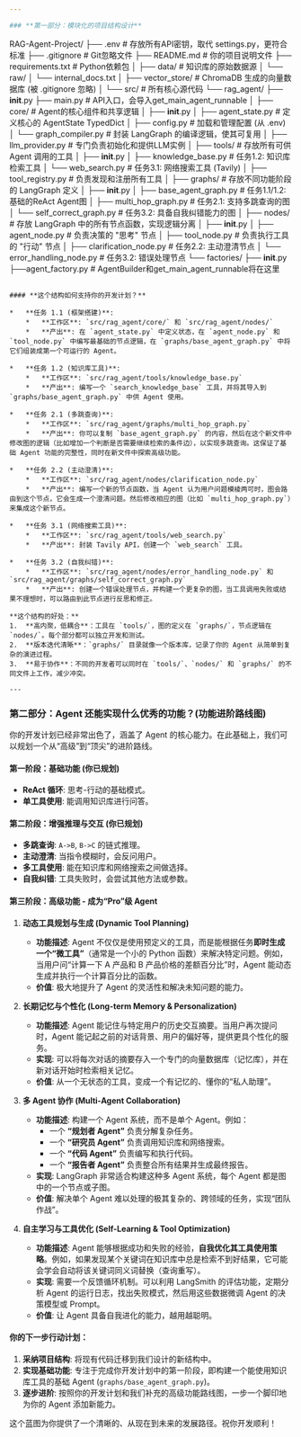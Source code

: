 ```yaml
---

### **第一部分：模块化的项目结构设计**

```
RAG-Agent-Project/
├── .env                  # 存放所有API密钥，取代 settings.py，更符合标准
├── .gitignore            # Git忽略文件
├── README.md             # 你的项目说明文件
├── requirements.txt      # Python依赖包
│
├── data/                 # 知识库的原始数据源
│   └── raw/
│       └── internal_docs.txt
│
├── vector_store/         # ChromaDB 生成的向量数据库 (被 .gitignore 忽略)
│
└── src/                  # 所有核心源代码
    └── rag_agent/
        ├── __init__.py
        ├── main.py       # API入口，会导入get_main_agent_runnable
        │
        ├── core/         # Agent的核心组件和共享逻辑
        │   ├── __init__.py
        │   ├── agent_state.py    # 定义核心的 AgentState TypedDict
        │   ├── config.py         # 加载和管理配置 (从 .env)
        │   └── graph_compiler.py # 封装 LangGraph 的编译逻辑，使其可复用
        │   ├── llm_provider.py   # 专门负责初始化和提供LLM实例
        │
        ├── tools/        # 存放所有可供 Agent 调用的工具
        │   ├── __init__.py
        │   ├── knowledge_base.py # 任务1.2: 知识库检索工具
        │   └── web_search.py     # 任务3.1: 网络搜索工具 (Tavily)
        │   ├── tool_registry.py  # 负责发现和注册所有工具
        │
        ├── graphs/       # 存放不同功能阶段的 LangGraph 定义
        │   ├── __init__.py
        │   ├── base_agent_graph.py   # 任务1.1/1.2: 基础的ReAct Agent图
        │   ├── multi_hop_graph.py    # 任务2.1: 支持多跳查询的图
        │   └── self_correct_graph.py # 任务3.2: 具备自我纠错能力的图
        │
        ├── nodes/        # 存放 LangGraph 中的所有节点函数，实现逻辑分离
        │   ├── __init__.py
        │   ├── agent_node.py       # 负责决策的 "思考" 节点
        │   ├── tool_node.py        # 负责执行工具的 "行动" 节点
        │   ├── clarification_node.py  # 任务2.2: 主动澄清节点
        │   └── error_handling_node.py # 任务3.2: 错误处理节点
        └── factories/
            ├── __init__.py
            ├──agent_factory.py  # AgentBuilder和get_main_agent_runnable将在这里


```

#### **这个结构如何支持你的开发计划？**

*   **任务 1.1 (框架搭建)**:
    *   **工作区**: `src/rag_agent/core/` 和 `src/rag_agent/nodes/`
    *   **产出**: 在 `agent_state.py` 中定义状态，在 `agent_node.py` 和 `tool_node.py` 中编写最基础的节点逻辑，在 `graphs/base_agent_graph.py` 中将它们组装成第一个可运行的 Agent。

*   **任务 1.2 (知识库工具)**:
    *   **工作区**: `src/rag_agent/tools/knowledge_base.py`
    *   **产出**: 编写一个 `search_knowledge_base` 工具，并将其导入到 `graphs/base_agent_graph.py` 中供 Agent 使用。

*   **任务 2.1 (多跳查询)**:
    *   **工作区**: `src/rag_agent/graphs/multi_hop_graph.py`
    *   **产出**: 你可以复制 `base_agent_graph.py` 的内容，然后在这个新文件中修改图的逻辑（比如增加一个判断是否需要继续检索的条件边），以实现多跳查询。这保证了基础 Agent 功能的完整性，同时在新文件中探索高级功能。

*   **任务 2.2 (主动澄清)**:
    *   **工作区**: `src/rag_agent/nodes/clarification_node.py`
    *   **产出**: 编写一个新的节点函数，当 Agent 认为用户问题模棱两可时，图会路由到这个节点，它会生成一个澄清问题。然后修改相应的图（比如 `multi_hop_graph.py`）来集成这个新节点。

*   **任务 3.1 (网络搜索工具)**:
    *   **工作区**: `src/rag_agent/tools/web_search.py`
    *   **产出**: 封装 Tavily API，创建一个 `web_search` 工具。

*   **任务 3.2 (自我纠错)**:
    *   **工作区**: `src/rag_agent/nodes/error_handling_node.py` 和 `src/rag_agent/graphs/self_correct_graph.py`
    *   **产出**: 创建一个错误处理节点，并构建一个更复杂的图，当工具调用失败或结果不理想时，可以路由到此节点进行反思和修正。

**这个结构的好处：**
1.  **高内聚，低耦合**：工具在 `tools/`，图的定义在 `graphs/`，节点逻辑在 `nodes/`。每个部分都可以独立开发和测试。
2.  **版本迭代清晰**：`graphs/` 目录就像一个版本库，记录了你的 Agent 从简单到复杂的演进过程。
3.  **易于协作**：不同的开发者可以同时在 `tools/`、`nodes/` 和 `graphs/` 的不同文件上工作，减少冲突。

---
```


### **第二部分：Agent 还能实现什么优秀的功能？(功能进阶路线图)**

你的开发计划已经非常出色了，涵盖了 Agent 的核心能力。在此基础上，我们可以规划一个从“高级”到“顶尖”的进阶路线。

#### **第一阶段：基础功能 (你已规划)**

- **ReAct 循环**: 思考-行动的基础模式。
- **单工具使用**: 能调用知识库进行问答。

#### **第二阶段：增强推理与交互 (你已规划)**

- **多跳查询**: `A->B`, `B->C` 的链式推理。
- **主动澄清**: 当指令模糊时，会反问用户。
- **多工具使用**: 能在知识库和网络搜索之间做选择。
- **自我纠错**: 工具失败时，会尝试其他方法或参数。

#### **第三阶段：高级功能 - 成为“Pro”级 Agent**

1.  **动态工具规划与生成 (Dynamic Tool Planning)**

    - **功能描述**: Agent 不仅仅是使用预定义的工具，而是能根据任务**即时生成一个“微工具”**（通常是一个小的 Python 函数）来解决特定问题。例如，当用户问“计算一下 A 产品和 B 产品价格的差额百分比”时，Agent 能动态生成并执行一个计算百分比的函数。
    - **价值**: 极大地提升了 Agent 的灵活性和解决未知问题的能力。

2.  **长期记忆与个性化 (Long-term Memory & Personalization)**

    - **功能描述**: Agent 能记住与特定用户的历史交互摘要。当用户再次提问时，Agent 能记起之前的对话背景、用户的偏好等，提供更具个性化的服务。
    - **实现**: 可以将每次对话的摘要存入一个专门的向量数据库（记忆库），并在新对话开始时检索相关记忆。
    - **价值**: 从一个无状态的工具，变成一个有记忆的、懂你的“私人助理”。

3.  **多 Agent 协作 (Multi-Agent Collaboration)**

    - **功能描述**: 构建一个 Agent 系统，而不是单个 Agent。例如：
      - 一个 **“规划者 Agent”** 负责分解复杂任务。
      - 一个 **“研究员 Agent”** 负责调用知识库和网络搜索。
      - 一个 **“代码 Agent”** 负责编写和执行代码。
      - 一个 **“报告者 Agent”** 负责整合所有结果并生成最终报告。
    - **实现**: LangGraph 非常适合构建这种多 Agent 系统，每个 Agent 都是图中的一个节点或子图。
    - **价值**: 解决单个 Agent 难以处理的极其复杂的、跨领域的任务，实现“团队作战”。

4.  **自主学习与工具优化 (Self-Learning & Tool Optimization)**
    - **功能描述**: Agent 能够根据成功和失败的经验，**自我优化其工具使用策略**。例如，如果发现某个关键词在知识库中总是检索不到好结果，它可能会学会自动将该关键词同义词替换（查询重写）。
    - **实现**: 需要一个反馈循环机制。可以利用 LangSmith 的评估功能，定期分析 Agent 的运行日志，找出失败模式，然后用这些数据微调 Agent 的决策模型或 Prompt。
    - **价值**: 让 Agent 具备自我进化的能力，越用越聪明。

#### **你的下一步行动计划：**

1.  **采纳项目结构**: 将现有代码迁移到我们设计的新结构中。
2.  **实现基础功能**: 专注于完成你开发计划中的第一阶段，即构建一个能使用知识库工具的基础 Agent (`graphs/base_agent_graph.py`)。
3.  **逐步进阶**: 按照你的开发计划和我们补充的高级功能路线图，一步一个脚印地为你的 Agent 添加新能力。

这个蓝图为你提供了一个清晰的、从现在到未来的发展路径。祝你开发顺利！
